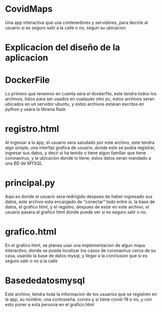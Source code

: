 # CovidMaps
Una app interactiva que usa contenedores y servidores, para decirle al usuario si es seguro salir a la calle o no, segun su ubicacion


# Explicacion del diseño de la aplicacion


# DockerFile
Lo primero que tenemos en cuenta sera el dockerfile, este tendra todos los archivos, listos para ser usados en cualquier otro pc, estos archivos seran ubicados en un servidor ubuntu, y estos  archivos estaran escritos en python y usara la libreria flask

# registro.html
Al ingresar a la app, el usuario sera saludado por este archivo, este tendra algo simple, una interfaz grafica de usuario, donde este se podra registrar, ingresar sus datos, y decir si ha tenido o tiene algun familiar que tiene coronavirus, y la ubicacion donde lo tiene, estos datos seran mandado a una BD de MYSQL

# principal.py
Aqui es donde el usuario sera redirigido despues de haber ingresado sus datos, este archivo esta encargado de "conectar" todo entre si, la base de datos, el grafico html, y el registro, despues de estar en este archivo, el usuario pasara al grafico html donde puede ver si es seguro salir o no.

# grafico.html
En el grafico html, se planea usar una implementacion de algun mapa interactivo, donde se pueda localizar los casos de coronavirus cerca de su casa, usando la base de datos mysql, y llegar a la conclusion que si es seguro salir o no a la calle

# Basededatosmysql
Este archivo, tendra toda la informacion de los usuarios que se registren en la app, su nombre, una contraseña, correo y si tiene covid-19 o no, y con esto poner a esta persona en el grafico.html
